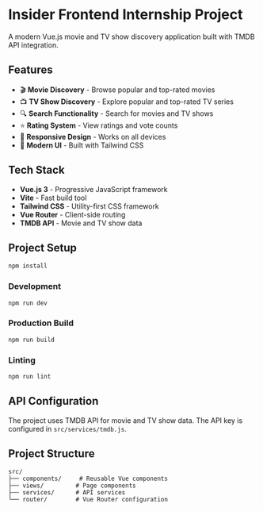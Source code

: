 # Insider Frontend Internship Project

A modern Vue.js movie and TV show discovery application built with TMDB API integration.

## Features

- 🎬 **Movie Discovery** - Browse popular and top-rated movies
- 📺 **TV Show Discovery** - Explore popular and top-rated TV series
- 🔍 **Search Functionality** - Search for movies and TV shows
- ⭐ **Rating System** - View ratings and vote counts
- 📱 **Responsive Design** - Works on all devices
- 🎨 **Modern UI** - Built with Tailwind CSS

## Tech Stack

- **Vue.js 3** - Progressive JavaScript framework
- **Vite** - Fast build tool
- **Tailwind CSS** - Utility-first CSS framework
- **Vue Router** - Client-side routing
- **TMDB API** - Movie and TV show data

## Project Setup

```sh
npm install
```

### Development

```sh
npm run dev
```

### Production Build

```sh
npm run build
```

### Linting

```sh
npm run lint
```

## API Configuration

The project uses TMDB API for movie and TV show data. The API key is configured in `src/services/tmdb.js`.

## Project Structure

```
src/
├── components/     # Reusable Vue components
├── views/         # Page components
├── services/      # API services
└── router/        # Vue Router configuration
```
